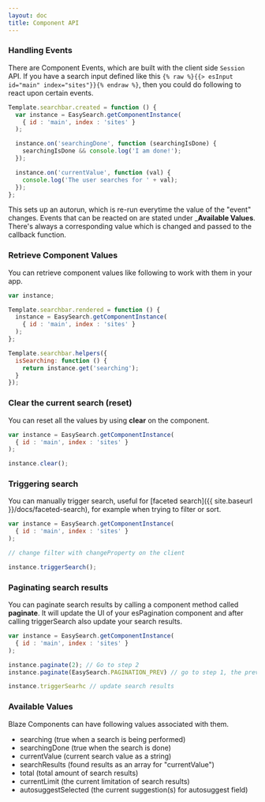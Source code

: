 ```yaml
---
layout: doc
title: Component API
---
```


### Handling Events

There are Component Events, which are built with the client side ```Session``` API. If you have a search input defined like this
```{% raw %}{{> esInput id="main" index="sites"}}{% endraw %}```, then you could do following to react upon certain events.

```javascript
Template.searchbar.created = function () {
  var instance = EasySearch.getComponentInstance(
    { id : 'main', index : 'sites' }
  );

  instance.on('searchingDone', function (searchingIsDone) {
    searchingIsDone && console.log('I am done!');
  });

  instance.on('currentValue', function (val) {
    console.log('The user searches for ' + val);
  });
};
```

This sets up an autorun, which is re-run everytime the value of the "event" changes. Events that can be reacted on are stated under ___Available Values__.
There's always a corresponding value which is changed and passed to the callback function.

### Retrieve Component Values

You can retrieve component values like following to work with them in your app.

```javascript
var instance;

Template.searchbar.rendered = function () {
  instance = EasySearch.getComponentInstance(
    { id : 'main', index : 'sites' }
  );
};

Template.searchbar.helpers({
  isSearching: function () {
    return instance.get('searching');
  }
}); 
```

### Clear the current search (reset)

You can reset all the values by using __clear__ on the component.

```javascript
var instance = EasySearch.getComponentInstance(
  { id : 'main', index : 'sites' }
);

instance.clear();
```

### Triggering search

You can manually trigger search, useful for [faceted search]({{ site.baseurl }}/docs/faceted-search), for example when trying to filter or sort.


```javascript
var instance = EasySearch.getComponentInstance(
  { id : 'main', index : 'sites' }
);

// change filter with changeProperty on the client

instance.triggerSearch();
```


### Paginating search results

You can paginate search results by calling a component method called __paginate__. It will update the UI of your esPagination component and after calling
triggerSearch also update your search results.
 
```javascript
var instance = EasySearch.getComponentInstance(
  { id : 'main', index : 'sites' }
);

instance.paginate(2); // Go to step 2
instance.paginate(EasySearch.PAGINATION_PREV) // go to step 1, the previous step

instance.triggerSearhc // update search results
```

### Available Values

Blaze Components can have following values associated with them.

* searching (true when a search is being performed)
* searchingDone (true when the search is done)
* currentValue (current search value as a string)
* searchResults (found results as an array for "currentValue")
* total (total amount of search results)
* currentLimit (the current limitation of search results)
* autosuggestSelected (the current suggestion(s) for autosuggest field)
